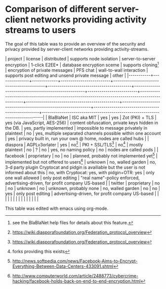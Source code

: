 Comparison of different server-client networks providing activity streams to users
====================================
The goal of this table was to provide an overview of the security and privacy provided by server-client networks providing activity-streams.

| project   | license       | distributed | supports node isolation | server-to-server encryption               | 1-click E2EE*                            | database encryption sceme                           | supports cloning[^5]    | encryption of private messages                                                                  | PFS chat                                      | wall-to-wall interaction                                     | supports post editing and unsend private message | other                                                                        |
|-----------+---------------+-------------+-------------------------+-------------------------------------------+------------------------------------------+-----------------------------------------------------+-------------------------+-------------------------------------------------------------------------------------------------+-----------------------------------------------+--------------------------------------------------------------+--------------------------------------------------+------------------------------------------------------------------------------|
| BlaBlaNet | ISC aka MIT   | yes         | yes                     | Zot (PKI) + TLS                           | yes (via JavaScript, AES-256)            | content obfuscation, private keys hidden in the DB. | yes, partly implemented | impossible to message privately in plaintext                                                    | no                                            | yes, multiple separated channels possible within one account | yes                                              | privacy built in, run your own @ home, nodes are called hubs                 |
| diaspora  | AGPLv3orlater | yes         | no[^1]                  | PKI + SSL/TLS[^1]                         | no[^2]                                   | mostly plaintext                                    | no                      | ?                                                                                               | no                                            | yes, no naming policy                                        | no                                               | nodes are called pods                                                        |
| facebook  | proprietary   | no          | no                      | planned, probably not implemented yet[^3] | implemented but not offered to users[^4] | unknown                                             | no, walled garden       | no, 3-d party plugin Cryptocat and pidgin is availiable but the user is not informed about this | no, with Cryptocat: yes, with pidgin+OTR: yes | only one wall allowed                                        | only post editing                                | "real name"-policy enforced, advertising-driven, for profit company US-based |
| twitter   | proprietary   | no          | no                      | unknown                                   | no                                       | unknown, probably none                              | no, walled garden       | no                                                                                              | no                                            | yes                                                          | only post editing                                                 | advertising-driven, for profit company US-based                              |
|           |               |             |                         |                                           |                                          |                                                     |                         |                                                                                                 |                                               |                                                              |                                                  |                                                                              |

This table was edited with emacs using org-mode.

[^1]: https://wiki.diasporafoundation.org/Federation_protocol_overview

[^2]: forks providing this exists

[^3]: http://news.softpedia.com/news/Facebook-Aims-to-Encrypt-Everything-Between-Data-Centers-433091.shtml

[^4]: http://www.computerworld.com/article/2488773/cybercrime-hacking/facebook-holds-back-on-end-to-end-encryption.html

[^5]: see the BlaBlaNet help files for details about this feature.
